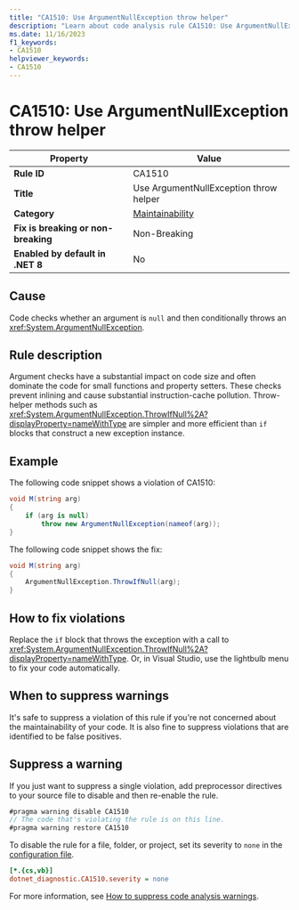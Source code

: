 ```yaml
---
title: "CA1510: Use ArgumentNullException throw helper"
description: "Learn about code analysis rule CA1510: Use ArgumentNullException throw helper"
ms.date: 11/16/2023
f1_keywords:
- CA1510
helpviewer_keywords:
- CA1510
---
```

# CA1510: Use ArgumentNullException throw helper

| Property                            | Value                                          |
|-------------------------------------|------------------------------------------------|
| **Rule ID**                         | CA1510                                         |
| **Title**                           | Use ArgumentNullException throw helper         |
| **Category**                        | [Maintainability](maintainability-warnings.md) |
| **Fix is breaking or non-breaking** | Non-Breaking                                   |
| **Enabled by default in .NET 8**    | No                                             |

## Cause

Code checks whether an argument is `null` and then conditionally throws an <xref:System.ArgumentNullException>.

## Rule description

Argument checks have a substantial impact on code size and often dominate the code for small functions and property setters. These checks prevent inlining and cause substantial instruction-cache pollution. Throw-helper methods such as <xref:System.ArgumentNullException.ThrowIfNull%2A?displayProperty=nameWithType> are simpler and more efficient than `if` blocks that construct a new exception instance.

## Example

The following code snippet shows a violation of CA1510:

```csharp
void M(string arg)
{
    if (arg is null)
        throw new ArgumentNullException(nameof(arg));
}
```

The following code snippet shows the fix:

```csharp
void M(string arg)
{
    ArgumentNullException.ThrowIfNull(arg);
}
```

## How to fix violations

Replace the `if` block that throws the exception with a call to <xref:System.ArgumentNullException.ThrowIfNull%2A?displayProperty=nameWithType>. Or, in Visual Studio, use the lightbulb menu to fix your code automatically.

## When to suppress warnings

It's safe to suppress a violation of this rule if you're not concerned about the maintainability of your code. It is also fine to suppress violations that are identified to be false positives.

## Suppress a warning

If you just want to suppress a single violation, add preprocessor directives to your source file to disable and then re-enable the rule.

```csharp
#pragma warning disable CA1510
// The code that's violating the rule is on this line.
#pragma warning restore CA1510
```

To disable the rule for a file, folder, or project, set its severity to `none` in the [configuration file](../configuration-files.md).

```ini
[*.{cs,vb}]
dotnet_diagnostic.CA1510.severity = none
```

For more information, see [How to suppress code analysis warnings](../suppress-warnings.md).

